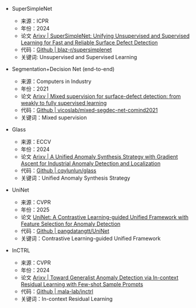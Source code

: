  - SuperSimpleNet

   - 来源：ICPR 
   - 年份：2024
   - 论文 [Arixv | SuperSimpleNet: Unifying Unsupervised and Supervised Learning for Fast and Reliable Surface Defect Detection](https://arxiv.org/pdf/2408.03143v2.pdf)
   - 代码：[Github | blaz-r/supersimplenet](https://github.com/blaz-r/supersimplenet)
   - 关键词: Unsupervised and Supervised Learning
  
- Segmentation+Decision Net (end-to-end)

  - 来源：Computers in Industry
  - 年份：2021
  - 论文 [Arixv | Mixed supervision for surface-defect detection: from weakly to fully supervised learning](https://arxiv.org/pdf/2104.06064v3.pdf)
  - 代码：[Github | vicoslab/mixed-segdec-net-comind2021](https://github.com/vicoslab/mixed-segdec-net-comind2021)
  - 关键词：Mixed supervision
 
- Glass

  - 来源：ECCV
  - 年份：2024
  - 论文 [Arixv | A Unified Anomaly Synthesis Strategy with Gradient Ascent for Industrial Anomaly Detection and Localization](https://arxiv.org/pdf/2407.09359v1.pdf)
  - 代码：[Github | cqylunlun/glass](https://github.com/cqylunlun/glass)
  - 关键词：Unified Anomaly Synthesis Strategy
 
- UniNet

  - 来源：CVPR
  - 年份：2025
  - 论文 [UniNet: A Contrastive Learning-guided Unified Framework with Feature Selection for Anomaly Detection](https://pangdatangtt.github.io/static/pdfs/UniNet__arXix_.pdf)
  - 代码：[Github | pangdatangtt/UniNet](https://github.com/pangdatangtt/UniNet)
  - 关键词：Contrastive Learning-guided Unified Framework
 
- InCTRL

  - 来源：CVPR
  - 年份：2024
  - 论文 [Arixv | Toward Generalist Anomaly Detection via In-context Residual Learning with Few-shot Sample Prompts](https://arxiv.org/pdf/2403.06495v3.pdf)
  - 代码：[Github | mala-lab/inctrl](https://github.com/mala-lab/inctrl)
  - 关键词：In-context Residual Learning
